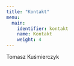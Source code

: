 ```yaml
---
title: "Kontakt"
menu:
  main:
    identifier: kontakt
    name: Kontakt
    weight: 4
---
```


Tomasz Kuśmierczyk
